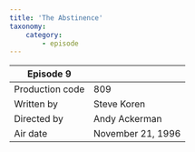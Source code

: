 ```yaml
---
title: 'The Abstinence'
taxonomy:
    category:
        - episode
---
```


| Episode 9 | |
|-----------------|--------------------------------|
| Production code | 809                            |
| Written by      | Steve Koren |
| Directed by     | Andy Ackerman                   |
| Air date        | November 21, 1996                   |
